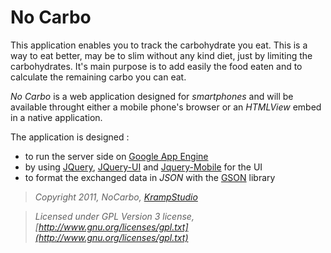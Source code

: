 # No Carbo #

This application enables you to track the carbohydrate you eat.
This is a way to eat better, may be to slim without any kind diet, just by limiting the carbohydrates.
It's main purpose is to add easily the food eaten and to calculate the remaining carbo you can eat.

*No Carbo* is a web application designed for _smartphones_ and will be available throught either a mobile phone's browser or an _HTMLView_ embed in a native application.

The application is designed :

 - to run the server side on [Google App Engine](http://code.google.com/appengine/) 
 - by using [JQuery](http://www.jquery.com), [JQuery-UI](http://jqueryui.com/) and [Jquery-Mobile](http://www.jquerymobile.com) for the UI
 - to format the exchanged data in _JSON_ with the [GSON](http://sites.google.com/site/gson) library
 
> _Copyright 2011, NoCarbo, [KrampStudio](http://www.krampstudio.com)_

> _Licensed under GPL Version 3 license, [http://www.gnu.org/licenses/gpl.txt](http://www.gnu.org/licenses/gpl.txt)_ 